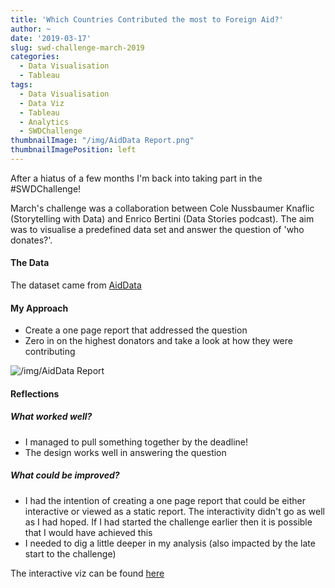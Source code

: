 ```yaml
---
title: 'Which Countries Contributed the most to Foreign Aid?'
author: ~
date: '2019-03-17'
slug: swd-challenge-march-2019
categories:
  - Data Visualisation
  - Tableau
tags:
  - Data Visualisation
  - Data Viz
  - Tableau
  - Analytics
  - SWDChallenge
thumbnailImage: "/img/AidData Report.png"
thumbnailImagePosition: left
---
```


After a hiatus of a few months I'm back into taking part in the #SWDChallenge! 

March's challenge was a collaboration between Cole Nussbaumer Knaflic (Storytelling with Data) and Enrico Bertini (Data Stories podcast). The aim was to visualise a predefined data set and answer the question of 'who donates?'.

#### The Data
The dataset came from [AidData](https://www.aiddata.org/data/aiddata-core-research-release-level-1-3-1)

#### My Approach
* Create a one page report that addressed the question
* Zero in on the highest donators and take a look at how they were contributing

<img src="/img/AidData Report.png" title="/img/AidData Report"/>

#### Reflections
##### What worked well?
* I managed to pull something together by the deadline!
* The design works well in answering the question

##### What could be improved?
* I had the intention of creating a one page report that could be either interactive or viewed as a static report. The interactivity didn't go as well as I had hoped. If I had started the challenge earlier then it is possible that I would have achieved this
* I needed to dig a little deeper in my analysis (also impacted by the late start to the challenge)

The interactive viz can be found [here](https://public.tableau.com/profile/jared.braggins2936#!/vizhome/UnitesStatesDonations/AidDataReport)

